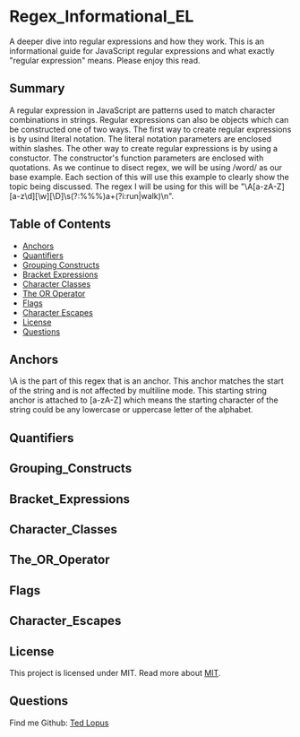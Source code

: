 # Regex_Informational_EL
A deeper dive into regular expressions and how they work. This is an informational guide for JavaScript regular expressions and what exactly "regular expression" means. Please enjoy this read.

## Summary
A regular expression in JavaScript are patterns used to match character combinations in strings. Regular expressions can also be objects which can be constructed one of two ways. The first way to create regular expressions is by usind literal notation. The literal notation parameters are enclosed within slashes. The other way to create regular expressions is by using a constuctor. The constructor's function parameters are enclosed with quotations. As we continue to disect regex, we will be using /word/ as our base example. Each section of this will use this example to clearly show the topic being discussed. The regex I will be using for this will be "\A[a-zA-Z][a-z\d][\w][\D]\s(?:%%%)a+(?i:run|walk)\n".

## Table of Contents
* [Anchors](#Anchors)
* [Quantifiers](#Quantifiers)
* [Grouping Constructs](#Grouping_Constructs)
* [Bracket Expressions](#Bracket_Expressions)
* [Character Classes](#Character_Classes)
* [The OR Operator](#The_OR_Operator)
* [Flags](#Flags)
* [Character Escapes](#Character_Escapes)
* [License](#License)
* [Questions](#Questions) 
  
## Anchors
\A is the part of this regex that is an anchor. This anchor matches the start of the string and is not affected by multiline mode. This starting string anchor is attached to [a-zA-Z] which means the starting character of the string could be any lowercase or uppercase letter of the alphabet.

## Quantifiers


## Grouping_Constructs

## Bracket_Expressions

## Character_Classes

## The_OR_Operator

## Flags

## Character_Escapes

## License
This project is licensed under  MIT.
Read more about [MIT](https://opensource.org/licenses/MIT).

## Questions
Find me Github: 
[Ted Lopus](https://github.com/tedlopus)